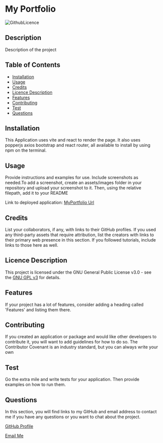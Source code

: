 
# My Portfolio
![GithubLicence](https://img.shields.io/badge/License-GPLv3-blue.svg)

## Description
Description of the project

## Table of Contents
- [Installation](#installation)
- [Usage](#usage)
- [Credits](#credits)
- [Licence Description](#licence-description) 
- [Features](#features)
- [Contributing](#contributing)
- [Test](#test)
- [Questions](#questions)

## Installation
This Application uses vite and react to render the page. It also uses popperjs axios bootstrap and react router, all available to install by using npm on the terminal.

## Usage
Provide instructions and examples for use. Include screenshots as needed.To add a screenshot, create an assets/images folder in your repository and upload your screenshot to it. Then, using the relative filepath, add it to your README


Link to deployed application:
[MyPortfolio Url](https://aleks-ianu.github.io/MyPortfolio/)


## Credits
List your collaborators, if any, with links to their GitHub profiles. If you used any third-party assets that require attribution, list the creators with links to their primary web presence in this section. If you followed tutorials, include links to those here as well.


## Licence Description
This project is licensed under the GNU General Public License v3.0 - see the [GNU GPL v3](https://www.gnu.org/licenses/gpl-3.0) for details.


## Features
If your project has a lot of features, consider adding a heading called 'Features' and listing them there.

## Contributing
If you created an application or package and would like other developers to contribute it, you will want to add guidelines for how to do so. The Contributor Covenant is an industry standard, but you can always write your own

## Test
Go the extra mile and write tests for your application. Then provide examples on how to run them.

## Questions
In this section, you will find links to my GitHub and email address to contact me if you have any questions or you want to chat about the project.

[GitHub Profile](https://github.com/Aleks-Ianu)

[Email Me](mailto:ianu.aleks@gmail.com)

